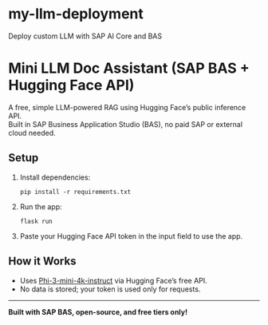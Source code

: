 # my-llm-deployment
Deploy custom LLM with SAP AI Core and BAS

# Mini LLM Doc Assistant (SAP BAS + Hugging Face API)

A free, simple LLM-powered RAG using Hugging Face’s public inference API.  
Built in SAP Business Application Studio (BAS), no paid SAP or external cloud needed.

## Setup

1. Install dependencies:
    ```
    pip install -r requirements.txt
    ```

2. Run the app:
    ```
    flask run
    ```

3. Paste your Hugging Face API token in the input field to use the app.

## How it Works

- Uses [Phi-3-mini-4k-instruct](https://huggingface.co/microsoft/Phi-3-mini-4k-instruct) via Hugging Face’s free API.
- No data is stored; your token is used only for requests.

---

**Built with SAP BAS, open-source, and free tiers only!**
